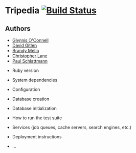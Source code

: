 # Tripedia [![Build Status](https://travis-ci.org/pschlatt/Tripedia.svg?branch=master)](https://travis-ci.org/pschlatt/Tripedia)

## Authors
- [Glynnis O'Connell](https://github.com/GlynnisOC)
- [David Gitlen](https://github.com/davidagitlen)
- [Brandy Mello](https://github.com/BrandyMello)
- [Christopher Lane](https://github.com/CLLane)
- [Paul Schlattmann](https://github.com/pschlatt)

* Ruby version

* System dependencies

* Configuration

* Database creation

* Database initialization

* How to run the test suite

* Services (job queues, cache servers, search engines, etc.)

* Deployment instructions

* ...
